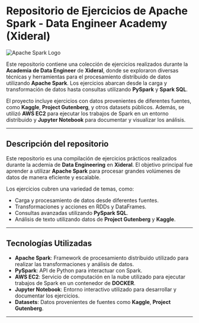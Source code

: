 # Repositorio de Ejercicios de Apache Spark - Data Engineer Academy (Xideral)

![Apache Spark Logo](https://spark.apache.org/images/spark-logo-trademark.png)

Este repositorio contiene una colección de ejercicios realizados durante la **Academia de Data Engineer** de **Xideral**, donde se exploraron diversas técnicas y herramientas para el procesamiento distribuido de datos utilizando **Apache Spark**. Los ejercicios abarcan desde la carga y transformación de datos hasta consultas utilizando **PySpark** y **Spark SQL**.

El proyecto incluye ejercicios con datos provenientes de diferentes fuentes, como **Kaggle**, **Project Gutenberg**, y otros datasets públicos. Además, se utilizó **AWS EC2** para ejecutar los trabajos de Spark en un entorno distribuido y **Jupyter Notebook** para documentar y visualizar los análisis.

---

## Descripción del repositorio

Este repositorio es una compilación de ejercicios prácticos realizados durante la acdemia de **Data Engineering** en **Xideral**. El objetivo principal fue aprender a utilizar **Apache Spark** para procesar grandes volúmenes de datos de manera eficiente y escalable.

Los ejercicios cubren una variedad de temas, como:

- Carga y procesamiento de datos desde diferentes fuentes.
- Transformaciones y acciones en RDDs y DataFrames.
- Consultas avanzadas utilizando **PySpark SQL**.
- Análisis de texto utilizando datos de **Project Gutenberg** y **Kaggle**.

---

## Tecnologías Utilizadas

- **Apache Spark**: Framework de procesamiento distribuido utilizado para realizar las transformaciones y análisis de datos.
- **PySpark**: API de Python para interactuar con Spark.
- **AWS EC2**: Servicio de computación en la nube utilizado para ejecutar trabajos de Spark en un contenedor de **DOCKER**.
- **Jupyter Notebook**: Entorno interactivo utilizado para desarrollar y documentar los ejercicios.
- **Datasets**: Datos provenientes de fuentes como **Kaggle**, **Project Gutenberg**.

---
